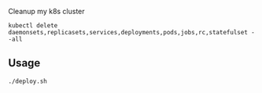 Cleanup my k8s cluster
```shell script
kubectl delete daemonsets,replicasets,services,deployments,pods,jobs,rc,statefulset --all
```


## Usage

```shell script
./deploy.sh  
```